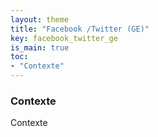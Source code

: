 ```yaml
---
layout: theme
title: "Facebook /Twitter (GE)"
key: facebook_twitter_ge
is_main: true
toc:
- "Contexte"
---
```


### Contexte
Contexte
